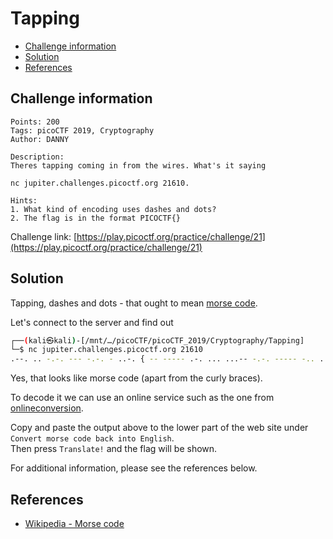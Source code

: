 # Tapping

- [Challenge information](#challenge-information)
- [Solution](#solution)
- [References](#references)

## Challenge information
```
Points: 200
Tags: picoCTF 2019, Cryptography
Author: DANNY
 
Description:
Theres tapping coming in from the wires. What's it saying 

nc jupiter.challenges.picoctf.org 21610.

Hints:
1. What kind of encoding uses dashes and dots?
2. The flag is in the format PICOCTF{}
```
Challenge link: [https://play.picoctf.org/practice/challenge/21](https://play.picoctf.org/practice/challenge/21)

## Solution

Tapping, dashes and dots - that ought to mean [morse code](https://en.wikipedia.org/wiki/Morse_code).

Let's connect to the server and find out
```bash
┌──(kali㉿kali)-[/mnt/…/picoCTF/picoCTF_2019/Cryptography/Tapping]
└─$ nc jupiter.challenges.picoctf.org 21610
.--. .. -.-. --- -.-. - ..-. { -- ----- .-. ... ...-- -.-. ----- -.. ...-- .---- ... ..-. ..- -. ...-- ----. ----- ..--- ----- .---- ----. ..... .---- ----. } 
```

Yes, that looks like morse code (apart from the curly braces).

To decode it we can use an online service such as the one from [onlineconversion](https://www.onlineconversion.com/morse_code.htm).

Copy and paste the output above to the lower part of the web site under `Convert morse code back into English`.  
Then press `Translate!` and the flag will be shown.

For additional information, please see the references below.

## References

- [Wikipedia - Morse code](https://en.wikipedia.org/wiki/Morse_code)
